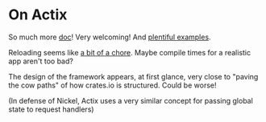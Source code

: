 # On Actix

So much more [doc](https://actix.rs/docs/)! Very welcoming! And [plentiful examples](https://github.com/actix/examples).

Reloading seems like [a bit of a chore](https://actix.rs/docs/autoreload/). Maybe compile times for a realistic app aren't too bad?

The design of the framework appears, at first glance, very close to "paving the cow paths" of how crates.io is structured. Could be worse!

(In defense of Nickel, Actix uses a very similar concept for passing global state to request handlers)

